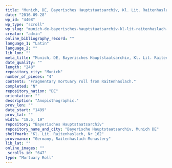 ```yaml
---
title: "Munich, DE, Bayerisches Hauptstaatsarchiv, Kl. Lit. Raitenhaslach, Nr 162"
date: "2016-09-28"
wp_id: "4408"
wp_type: "scroll"
wp_slug: "munich-de-bayerisches-hauptstaatsarchiv-kl-lit-raitenhaslach-nr-162"
creator: "admin"
online_bibliography_record: ""
language_1: "Latin"
language_2: ""
lib_lon: ""
meta_title: "Munich, DE, Bayerisches Hauptstaatsarchiv, Kl. Lit. Raitenhaslach, Nr 162"
date_quality: ""
length: "248"
repository_city: "Munich"
number_of_pieces: "4"
contents: "Fragmentary mortuary roll from Raitenhaslach."
completed: "N"
repository_nation: "DE"
orientation: ""
description: "Anopisthographic."
prov_lon: ""
date_start: "1499"
prov_lat: ""
width: "18.5, 19"
repository: "Bayerisches Hauptstaatsarchiv"
repository_name_and_city: "Bayerische Hauptstaatsarchiv, Munich DE"
shelfmark: "Kl. Lit. Raitenhaslach, Nr 162"
provenance: "Germany, Raitenhaslach Monastery"
lib_lat: ""
online_images: ""
_scrolls_id: "647"
type: "Mortuary Roll"
---
```



